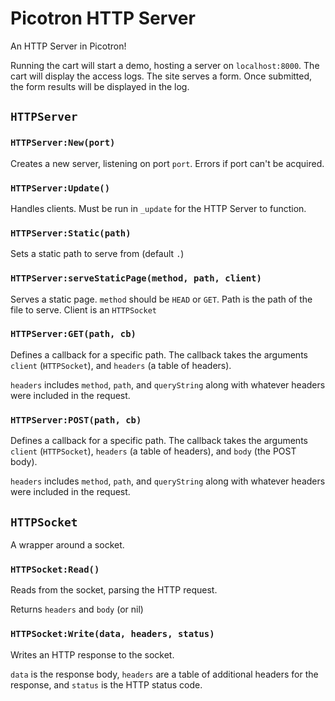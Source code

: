 # Picotron HTTP Server

An HTTP Server in Picotron!

Running the cart will start a demo, hosting a server on `localhost:8000`. The cart will display the access logs. The site serves a form. Once submitted, the form results will be displayed in the log.

## `HTTPServer`

### `HTTPServer:New(port)`

Creates a new server, listening on port `port`. Errors if port can't be acquired.

### `HTTPServer:Update()`

Handles clients. Must be run in `_update` for the HTTP Server to function.

### `HTTPServer:Static(path)`

Sets a static path to serve from (default `.`)

### `HTTPServer:serveStaticPage(method, path, client)`

Serves a static page. `method` should be `HEAD` or `GET`. Path is the path of the file to serve. Client is an `HTTPSocket`

### `HTTPServer:GET(path, cb)`

Defines a callback for a specific path. The callback takes the arguments `client` (`HTTPSocket`), and `headers` (a table of headers).

`headers` includes `method`, `path`, and `queryString` along with whatever headers were included in the request.

### `HTTPServer:POST(path, cb)`

Defines a callback for a specific path. The callback takes the arguments `client` (`HTTPSocket`), `headers` (a table of headers), and `body` (the POST body).

`headers` includes `method`, `path`, and `queryString` along with whatever headers were included in the request.

## `HTTPSocket`

A wrapper around a socket.

### `HTTPSocket:Read()`

Reads from the socket, parsing the HTTP request.

Returns `headers` and `body` (or nil)

### `HTTPSocket:Write(data, headers, status)`

Writes an HTTP response to the socket.

`data` is the response body, `headers` are a table of additional headers for the response, and `status` is the HTTP status code.
